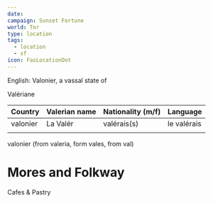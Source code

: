 ```yaml
---
date: 
campaign: Sunset Fortune
world: Tor
type: location
tags:
  - location
  - sf
icon: FasLocationDot
---
```

English: Valonier, a vassal state of

Valériane

| Country  | Valerian name | Nationality (m/f) | Language    |
| -------- | ------------- | ----------------- | ----------- |
| valonier | La Valér      | valérais(s)       | le valérais |
|          |               |                   |             |
valonier (from valeria, form vales, from val)

# Mores and Folkway
Cafes & Pastry